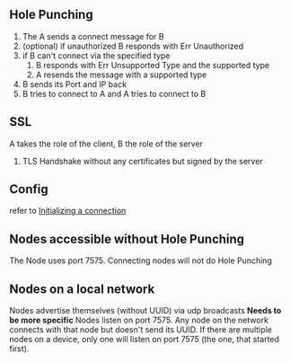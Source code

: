 ## Hole Punching
1. The A sends a connect message for B
2. (optional) if unauthorized B responds with Err Unauthorized
3. if B can't connect via the specified type
   1. B responds with Err Unsupported Type and the supported type
   2. A resends the message with a supported type
4. B sends its Port and IP back
5. B tries to connect to A and A tries to connect to B
## SSL
A takes the role of the client, B the role of the server
1. TLS Handshake without any certificates but signed by the server
## Config
refer to [Initializing a connection](Config#initializing-a-connection)

## Nodes accessible without Hole Punching
The Node uses port 7575.
Connecting nodes will not do Hole Punching
## Nodes on a local network
Nodes advertise themselves (without UUID) via udp broadcasts **Needs to be more specific** 
Nodes listen on port 7575. 
Any node on the network connects with that node but doesn't send its UUID. 
If there are multiple nodes on a device, only one will listen on port 7575 (the one, that started first).